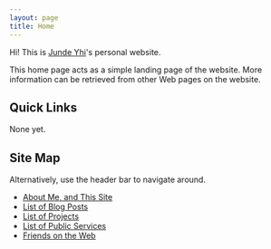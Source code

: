 ```yaml
---
layout: page
title: Home
---
```


Hi! This is [Junde Yhi][about-me]'s personal website.

This home page acts as a simple landing page of the website. More information can be retrieved from other Web pages on the website.

## Quick Links

None yet.

## Site Map

Alternatively, use the header bar to navigate around.

- [About Me, and This Site][about]
- [List of Blog Posts][blog]
- [List of Projects][projects]
- [List of Public Services][services]
- [Friends on the Web][friends]

[about]: about.html
[about-me]: about.html#me
[blog]: blog/index.html
[projects]: projects.html
[services]: services.html
[friends]: friends.html
